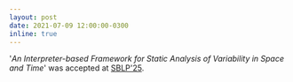 ```yaml
---
layout: post
date: 2021-07-09 12:00:00-0300
inline: true
---
```


'_An Interpreter-based Framework for Static Analysis of Variability in Space and Time_' was accepted at [SBLP'25](https://cbsoft.sbc.org.br/2025/sblp/).